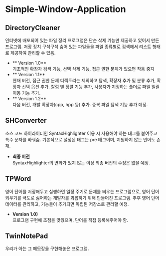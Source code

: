 # Simple-Window-Application  

DirectoryCleaner
-----------

인터넷에 배포되어 있는 파일 정리 프로그램은 단순 삭제 기능만 제공하고 있어서 만든 프로그램.
저장 장치 구석구석 숨어 있는 파일들을 파일 종류별로 검색해서 리스트 형태로 제공하여 관리할 수 있음.
- ** Version 1.0**  
기초적인 확장자 검색 기능, 선택 삭제 기능, 접근 권한 문제가 있으면 작동 중지
- ** Version 1.1**  
현재 버전, 접근 권한 문제 디렉토리는 제외하고 탐색, 확장자 추가 및 분류 추가, 확장자 선택 옵션 추가.
칼럼 별 정렬 기능 추가, 사용자가 지정하는 폴더로 파일 일괄 이동 기능 추가.
- ** Version 1.2**  
다음 버전, 개발 확장자(cpp, hpp 등) 추가. 중복 파일 탐색 기능 추가 예정.

SHConverter
-----------
  
소스 코드 하이라이터인 SyntaxHighlighter 이용 시 사용해야 하는 태그를 붙여주고 특수 문자를 바꿔줌.
기본적으로 설정된 태그는 pre 태그이며, 지원하지 않는 언어도 존재.
- **최종 버전**  
SyntaxHighlighter의 변화가 있지 않는 이상 최종 버전의 수정은 없을 예정.    

TPWord
------------
  
영어 단어를 저장해두고 실행하면 일정 주기로 문제를 띄우는 프로그램으로, 
영어 단어 외우기를 극도로 싫어하는 개발자를 괴롭히기 위해 만들어진 프로그램.
추후 영어 단어 데이터를 관리하고, 기능들이 추가되면 독립된 저장소로 관리할 예정.  
- **Version 1.0)**  
프로그램 구현에 초점을 맞췄으며, 단어를 직접 등록해주어야 함.  
  
TwinNotePad
------------
  
우리가 아는 그 메모장을 구현해놓은 프로그램.